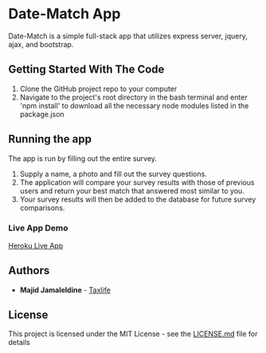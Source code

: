 # Date-Match App

Date-Match is a simple full-stack app that utilizes express server, jquery, ajax, and bootstrap.

## Getting Started With The Code

1. Clone the GitHub project repo to your computer 
2. Navigate to the project's root directory in the bash terminal and enter 'npm install' to download all the necessary node modules listed in the package.json

## Running the app

The app is run by filling out the entire survey. 
1. Supply a name, a photo and fill out the survey questions.
2. The application will compare your survey results with those of previous users and return your best match that answered most similar to you.
3. Your survey results will then be added to the database for future survey comparisons.

### Live App Demo

[Heroku Live App](https://date-match.herokuapp.com/)


## Authors

* **Majid Jamaleldine** - [Taxlife](https://github.com/taxlife)

## License

This project is licensed under the MIT License - see the [LICENSE.md](LICENSE.md) file for details